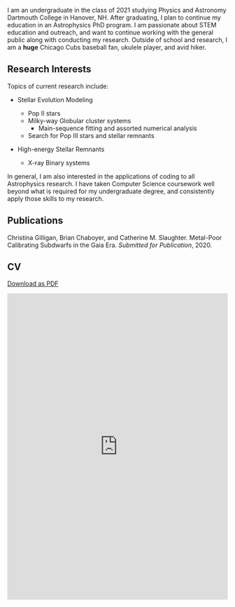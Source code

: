 I am an undergraduate in the class of 2021 studying Physics and Astronomy Dartmouth College in Hanover, NH. After graduating, I plan to continue my education in an Astrophysics PhD program. I am passionate about STEM education and outreach, and want to continue working with the general public along with conducting my research. Outside of school and research, I am a **huge** Chicago Cubs baseball fan, ukulele player, and avid hiker.


## Research Interests

Topics of current research include:

* Stellar Evolution Modeling
    * Pop II stars
    * Milky-way Globular cluster systems
        * Main-sequence fitting and assorted numerical analysis
    * Search for Pop III stars and stellar remnants
    
* High-energy Stellar Remnants
    * X-ray Binary systems
    
In general, I am also interested in the applications of coding to all Astrophysics research. I have taken Computer Science coursework well beyond what is required for my undergraduate degree, and consistently apply those skills to my research.

## Publications

Christina Gilligan, Brian Chaboyer, and Catherine M. Slaughter. Metal-Poor Calibrating Subdwarfs in the Gaia Era. *Submitted for Publication*, 2020.

## CV

[Download as PDF](https://github.com/catieslaughts/catieslaughts.github.io/raw/master/WebsiteCV.pdf)

<object
  data="https://github.com/catieslaughts/catieslaughts.github.io/blob/master/websitecvpg1.jpg"
  type="application/jpg"
  width="100%"
  height="700px">
  <iframe
    src="https://github.com/catieslaughts/catieslaughts.github.io/blob/master/websitecvpg1.jpg"
    width="100%"
    height="700px"
    style="border: none;">
    <p>Your browser does not support PDFs. </p>
  </iframe>
</object>


<!--For more details see [GitHub Flavored Markdown](https://guides.github.com/features/mastering-markdown/).-->
